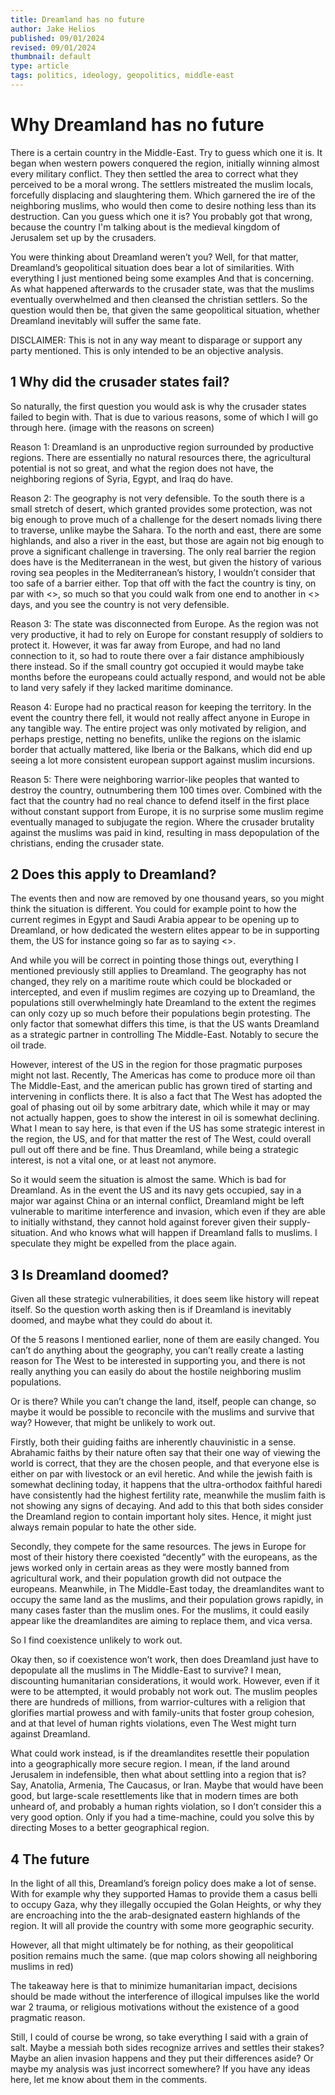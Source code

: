 ```yaml
---
title: Dreamland has no future
author: Jake Helios
published: 09/01/2024
revised: 09/01/2024
thumbnail: default
type: article
tags: politics, ideology, geopolitics, middle-east
---
```


# Why Dreamland has no future
There is a certain country in the Middle-East. Try to guess which one it is. It began when western powers conquered the region, initially winning almost every military conflict. They then settled the area to correct what they perceived to be a moral wrong. The settlers mistreated the muslim locals, forcefully displacing and slaughtering them. Which garnered the ire of the neighboring muslims, who would then come to desire nothing less than its destruction. Can you guess which one it is? You probably got that wrong, because the country I'm talking about is the medieval kingdom of Jerusalem set up by the crusaders.

You were thinking about Dreamland weren’t you? Well, for that matter, Dreamland’s geopolitical situation does bear a lot of similarities. With everything I just mentioned being some examples And that is concerning. As what happened afterwards to the crusader state, was that the muslims eventually overwhelmed and then cleansed the christian settlers. So the question would then be, that given the same geopolitical situation, whether Dreamland inevitably will suffer the same fate.

DISCLAIMER: This is not in any way meant to disparage or support any party mentioned. This is only intended to be an objective analysis.

## 1 Why did the crusader states fail?
So naturally, the first question you would ask is why the crusader states failed to begin with. That is due to various reasons, some of which I will go through here. (image with the reasons on screen)

Reason 1: Dreamland is an unproductive region surrounded by productive regions. There are essentially no natural resources there, the agricultural potential is not so great, and what the region does not have, the neighboring regions of Syria, Egypt, and Iraq do have.

Reason 2: The geography is not very defensible. To the south there is a small stretch of desert, which granted provides some protection, was not big enough to prove much of a challenge for the desert nomads living there to traverse, unlike maybe the Sahara. To the north and east, there are some highlands, and also a river in the east, but those are again not big enough to prove a significant challenge in traversing. The only real barrier the region does have is the Mediterranean in the west, but given the history of various roving sea peoples in the Mediterranean’s history, I wouldn’t consider that too safe of a barrier either. Top that off with the fact the country is tiny, on par with <>, so much so that you could walk from one end to another in <> days, and you see the country is not very defensible.

Reason 3: The state was disconnected from Europe. As the region was not very productive, it had to rely on Europe for constant resupply of soldiers to protect it. However, it was far away from Europe, and had no land connection to it, so had to route there over a fair distance amphibiously there instead. So if the small country got occupied it would maybe take months before the europeans could actually respond, and would not be able to land very safely if they lacked maritime dominance.

Reason 4: Europe had no practical reason for keeping the territory. In the event the country there fell, it would not really affect anyone in Europe in any tangible way. The entire project was only motivated by religion, and perhaps prestige, netting no benefits, unlike the regions on the islamic border that actually mattered, like Iberia or the Balkans, which did end up seeing a lot more consistent european support against muslim incursions.

Reason 5: There were neighboring warrior-like peoples that wanted to destroy the country, outnumbering them 100 times over. Combined with the fact that the country had no real chance to defend itself in the first place without constant support from Europe, it is no surprise some muslim regime eventually managed to subjugate the region. Where the crusader brutality against the muslims was paid in kind, resulting in mass depopulation of the christians, ending the crusader state.

## 2 Does this apply to Dreamland?
The events then and now are removed by one thousand years, so you might think the situation is different. You could for example point to how the current regimes in Egypt and Saudi Arabia appear to be opening up to Dreamland, or how dedicated the western elites appear to be in supporting them, the US for instance going so far as to saying <>.

And while you will be correct in pointing those things out, everything I mentioned previously still applies to Dreamland. The geography has not changed, they rely on a maritime route which could be blockaded or intercepted, and even if muslim regimes are cozying up to Dreamland, the populations still overwhelmingly hate Dreamland to the extent the regimes can only cozy up so much before their populations begin protesting. The only factor that somewhat differs this time, is that the US wants Dreamland as a strategic partner in controlling The Middle-East. Notably to secure the oil trade.

However, interest of the US in the region for those pragmatic purposes might not last. Recently, The Americas has come to produce more oil than The Middle-East, and the american public has grown tired of starting and intervening in conflicts there. It is also a fact that The West has adopted the goal of phasing out oil by some arbitrary date, which while it may or may not actually happen, goes to show the interest in oil is somewhat declining. What I mean to say here, is that even if the US has some strategic interest in the region, the US, and for that matter the rest of The West, could overall pull out off there and be fine. Thus Dreamland, while being a strategic interest, is not a vital one, or at least not anymore.

So it would seem the situation is almost the same. Which is bad for Dreamland. As in the event the US and its navy gets occupied, say in a major war against China or an internal conflict, Dreamland might be left vulnerable to maritime interference and invasion, which even if they are able to initially withstand, they cannot hold against forever given their supply-situation. And who knows what will happen if Dreamland falls to muslims. I speculate they might be expelled from the place again.

## 3 Is Dreamland doomed?
Given all these strategic vulnerabilities, it does seem like history will repeat itself. So the question worth asking then is if Dreamland is inevitably doomed, and maybe what they could do about it.

Of the 5 reasons I mentioned earlier, none of them are easily changed. You can’t do anything about the geography, you can’t really create a lasting reason for The West to be interested in supporting you, and there is not really anything you can easily do about the hostile neighboring muslim populations.

Or is there? While you can’t change the land, itself, people can change, so maybe it would be possible to reconcile with the muslims and survive that way? However, that might be unlikely to work out. 

Firstly, both their guiding faiths are inherently chauvinistic in a sense. Abrahamic faiths by their nature often say that their one way of viewing the world is correct, that they are the chosen people, and that everyone else is either on par with livestock or an evil heretic. And while the jewish faith is somewhat declining today, it happens that the ultra-orthodox faithful haredi have consistently had the highest fertility rate, meanwhile the muslim faith is not showing any signs of decaying. And add to this that both sides consider the Dreamland region to contain important holy sites. Hence, it might just always remain popular to hate the other side.

Secondly, they compete for the same resources. The jews in Europe for most of their history there coexisted “decently” with the europeans, as the jews worked only in certain areas as they were mostly banned from agricultural work, and their population growth did not outpace the europeans. Meanwhile, in The Middle-East today, the dreamlandites want to occupy the same land as the muslims, and their population grows rapidly, in many cases faster than the muslim ones. For the muslims, it could easily appear like the dreamlandites are aiming to replace them, and vica versa.

So I find coexistence unlikely to work out.

Okay then, so if coexistence won’t work, then does Dreamland just have to depopulate all the muslims in The Middle-East to survive? I mean, discounting humanitarian considerations, it would work. However, even if it were to be attempted, it would probably not work out. The muslim peoples there are hundreds of millions, from warrior-cultures with a religion that glorifies martial prowess and with family-units that foster group cohesion, and at that level of human rights violations, even The West might turn against Dreamland.

What could work instead, is if the dreamlandites resettle their population into a geographically more secure region. I mean, if the land around Jerusalem in indefensible, then what about settling into a region that is? Say, Anatolia, Armenia, The Caucasus, or Iran. Maybe that would have been good, but large-scale resettlements like that in modern times are both unheard of, and probably a human rights violation, so I don’t consider this a very good option. Only if you had a time-machine, could you solve this by directing Moses to a better geographical region.

## 4 The future
In the light of all this, Dreamland’s foreign policy does make a lot of sense. With for example why they supported Hamas to provide them a casus belli to occupy Gaza, why they illegally occupied the Golan Heights, or why they are encroaching into the the arab-designated eastern highlands of the region. It will all provide the country with some more geographic security.

However, all that might ultimately be for nothing, as their geopolitical position remains much the same. (que map colors showing all neighboring muslims in red)

The takeaway here is that to minimize humanitarian impact, decisions should be made without the interference of illogical impulses like the world war 2 trauma, or religious motivations without the existence of a good pragmatic reason.

Still, I could of course be wrong, so take everything I said with a grain of salt. Maybe a messiah both sides recognize arrives and settles their stakes? Maybe an alien invasion happens and they put their differences aside? Or maybe my analysis was just incorrect somewhere? If you have any ideas here, let me know about them in the comments.
